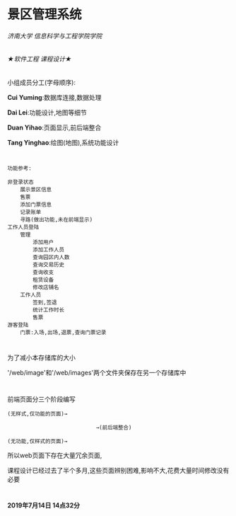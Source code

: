 # 景区管理系统
###### 济南大学 信息科学与工程学院学院 
###### ★软件工程 课程设计★
小组成员分工(字母顺序):

__Cui Yuming__:数据库连接,数据处理

__Dai Lei__:功能设计,地图等细节

__Duan Yihao__:页面显示,前后端整合

__Tang Yinghao__:绘图(地图),系统功能设计
#
```
功能参考:

非登录状态
	展示景区信息
	售票
	添加门票信息
	记录账单
	寻路(做出功能,未在前端显示)
工作人员登陆
	管理
		添加用户
		添加工作人员
		查询园区内人数
		查询交易历史
		查询收支
		租赁设备
        修改店铺名
	工作人员
		签到,签退
		统计工作时长
		售票
游客登陆
	门票:入场,出场,退票,查询门票记录
```
#
为了减小本存储库的大小

'/web/image'和'/web/images'两个文件夹保存在另一个存储库中
#
前端页面分三个阶段编写

    (无样式,仅功能的页面)→

                                →(前后端整合)

    (无功能,仅样式的页面)→



所以web页面下存在大量冗余页面,

课程设计已经过去了半个多月,这些页面辨别困难,影响不大,花费大量时间修改没有必要
#

#### 2019年7月14日 14点32分

